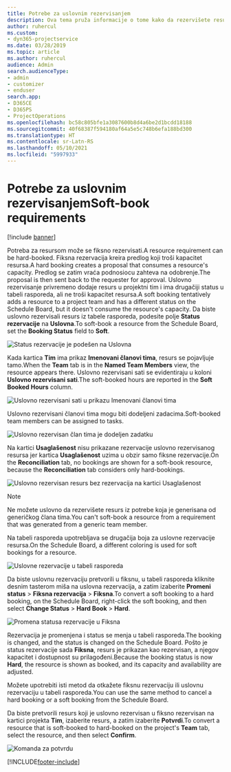 ```yaml
---
title: Potrebe za uslovnim rezervisanjem
description: Ova tema pruža informacije o tome kako da rezervišete resurse prema potrebama za uslovnim rezervisanjem.
author: ruhercul
ms.custom:
- dyn365-projectservice
ms.date: 03/28/2019
ms.topic: article
ms.author: ruhercul
audience: Admin
search.audienceType:
- admin
- customizer
- enduser
search.app:
- D365CE
- D365PS
- ProjectOperations
ms.openlocfilehash: bc58c805bfe1a3087600b8d4a6be2d1bcdd18188
ms.sourcegitcommit: 40f68387f594180af64a5e5c748b6efa188bd300
ms.translationtype: HT
ms.contentlocale: sr-Latn-RS
ms.lasthandoff: 05/10/2021
ms.locfileid: "5997933"
---
```

# <a name="soft-book-requirements"></a><span data-ttu-id="e37a9-103">Potrebe za uslovnim rezervisanjem</span><span class="sxs-lookup"><span data-stu-id="e37a9-103">Soft-book requirements</span></span>

[!include [banner](../includes/psa-now-project-operations.md)]

<span data-ttu-id="e37a9-104">Potreba za resursom može se fiksno rezervisati.</span><span class="sxs-lookup"><span data-stu-id="e37a9-104">A resource requirement can be hard-booked.</span></span> <span data-ttu-id="e37a9-105">Fiksna rezervacija kreira predlog koji troši kapacitet resursa.</span><span class="sxs-lookup"><span data-stu-id="e37a9-105">A hard booking creates a proposal that consumes a resource's capacity.</span></span> <span data-ttu-id="e37a9-106">Predlog se zatim vraća podnosiocu zahteva na odobrenje.</span><span class="sxs-lookup"><span data-stu-id="e37a9-106">The proposal is then sent back to the requester for approval.</span></span> <span data-ttu-id="e37a9-107">Uslovno rezervisanje privremeno dodaje resurs u projektni tim i ima drugačiji status u tabeli rasporeda, ali ne troši kapacitet resursa.</span><span class="sxs-lookup"><span data-stu-id="e37a9-107">A soft booking tentatively adds a resource to a project team and has a different status on the Schedule Board, but it doesn't consume the resource's capacity.</span></span> <span data-ttu-id="e37a9-108">Da biste uslovno rezervisali resurs iz tabele rasporeda, podesite polje **Status rezervacije** na **Uslovna**.</span><span class="sxs-lookup"><span data-stu-id="e37a9-108">To soft-book a resource from the Schedule Board, set the **Booking Status** field to **Soft**.</span></span>

![Status rezervacije je podešen na Uslovna](media/Resource-Management-image77.png)

<span data-ttu-id="e37a9-110">Kada kartica **Tim** ima prikaz **Imenovani članovi tima**, resurs se pojavljuje tamo.</span><span class="sxs-lookup"><span data-stu-id="e37a9-110">When the **Team** tab is in the **Named Team Members** view, the resource appears there.</span></span> <span data-ttu-id="e37a9-111">Uslovno rezervisani sati se evidentiraju u koloni **Uslovno rezervisani sati**.</span><span class="sxs-lookup"><span data-stu-id="e37a9-111">The soft-booked hours are reported in the **Soft Booked Hours** column.</span></span>

![Uslovno rezervisani sati u prikazu Imenovani članovi tima](media/Resource-Management-image78.png)

<span data-ttu-id="e37a9-113">Uslovno rezervisani članovi tima mogu biti dodeljeni zadacima.</span><span class="sxs-lookup"><span data-stu-id="e37a9-113">Soft-booked team members can be assigned to tasks.</span></span>

![Uslovno rezervisan član tima je dodeljen zadatku](media/Resource-Management-image79.png)

<span data-ttu-id="e37a9-115">Na kartici **Usaglašenost** nisu prikazane rezervacije uslovno rezervisanog resursa jer kartica **Usaglašenost** uzima u obzir samo fiksne rezervacije.</span><span class="sxs-lookup"><span data-stu-id="e37a9-115">On the **Reconciliation** tab, no bookings are shown for a soft-book resource, because the **Reconciliation** tab considers only hard-bookings.</span></span>

![Uslovno rezervisan resurs bez rezervacija na kartici Usaglašenost](media/Resource-Management-image80.png)

> [!NOTE]
> <span data-ttu-id="e37a9-117">Ne možete uslovno da rezervišete resurs iz potrebe koja je generisana od generičkog člana tima.</span><span class="sxs-lookup"><span data-stu-id="e37a9-117">You can't soft-book a resource from a requirement that was generated from a generic team member.</span></span>

<span data-ttu-id="e37a9-118">Na tabeli rasporeda upotrebljava se drugačija boja za uslovne rezervacije resursa.</span><span class="sxs-lookup"><span data-stu-id="e37a9-118">On the Schedule Board, a different coloring is used for soft bookings for a resource.</span></span>

![Uslovne rezervacije u tabeli rasporeda](media/Resource-Management-image81.png)

<span data-ttu-id="e37a9-120">Da biste uslovnu rezervaciju pretvorili u fiksnu, u tabeli rasporeda kliknite desnim tasterom miša na uslovna rezervacija, a zatim izaberite **Promeni status** \> **Fiksna rezervacija** \> **Fiksna**.</span><span class="sxs-lookup"><span data-stu-id="e37a9-120">To convert a soft booking to a hard booking, on the Schedule Board, right-click the soft booking, and then select **Change Status** \> **Hard Book** \> **Hard**.</span></span>

![Promena statusa rezervacije u Fiksna](media/Resource-Management-image82.png)

<span data-ttu-id="e37a9-122">Rezervacija je promenjena i status se menja u tabeli rasporeda.</span><span class="sxs-lookup"><span data-stu-id="e37a9-122">The booking is changed, and the status is changed on the Schedule Board.</span></span> <span data-ttu-id="e37a9-123">Pošto je status rezervacije sada **Fiksna**, resurs je prikazan kao rezervisan, a njegov kapacitet i dostupnost su prilagođeni.</span><span class="sxs-lookup"><span data-stu-id="e37a9-123">Because the booking status is now **Hard**, the resource is shown as booked, and its capacity and availability are adjusted.</span></span>

<span data-ttu-id="e37a9-124">Možete upotrebiti isti metod da otkažete fiksnu rezervaciju ili uslovnu rezervaciju u tabeli rasporeda.</span><span class="sxs-lookup"><span data-stu-id="e37a9-124">You can use the same method to cancel a hard booking or a soft booking from the Schedule Board.</span></span>

<span data-ttu-id="e37a9-125">Da biste pretvorili resurs koji je uslovno rezervisan u fiksno rezervisan na kartici projekta **Tim**, izaberite resurs, a zatim izaberite **Potvrdi**.</span><span class="sxs-lookup"><span data-stu-id="e37a9-125">To convert a resource that is soft-booked to hard-booked on the project's **Team** tab, select the resource, and then select **Confirm**.</span></span>

![Komanda za potvrdu](media/Resource-Management-image83.png)


[!INCLUDE[footer-include](../includes/footer-banner.md)]